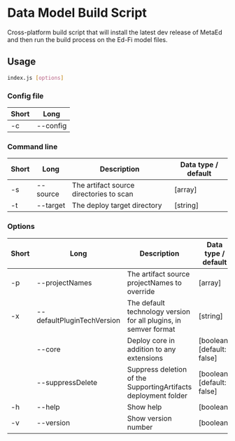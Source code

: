 # Data Model Build Script

Cross-platform build script that will install the latest dev release of MetaEd
and then run the build process on the Ed-Fi model files.

## Usage

```bash
index.js [options]
```

### Config file

| Short | Long     |
| ----- | -------- |
| -c    | --config |

### Command line

| Short | Long     | Description                             | Data type / default |
| ----- | -------- | --------------------------------------- | ------------------- |
| -s    | --source | The artifact source directories to scan | [array]             |
| -t    | --target | The deploy target directory             | [string]            |

### Options

| Short | Long                       | Description                                                      | Data type / default        |
| ----- | -------------------------- | ---------------------------------------------------------------- | -------------------------- |
| -p    | --projectNames             | The artifact source projectNames to override                     | [array]                    |
| -x    | --defaultPluginTechVersion | The default technology version for all plugins, in semver format | [string]                   |
|       | --core                     | Deploy core in addition to any extensions                        | [boolean] [default: false] |
|       | --suppressDelete           | Suppress deletion of the SupportingArtifacts deployment folder   | [boolean] [default: false] |
| -h    | --help                     | Show help                                                        | [boolean]                  |
| -v    | --version                  | Show version number                                              | [boolean]                  |
